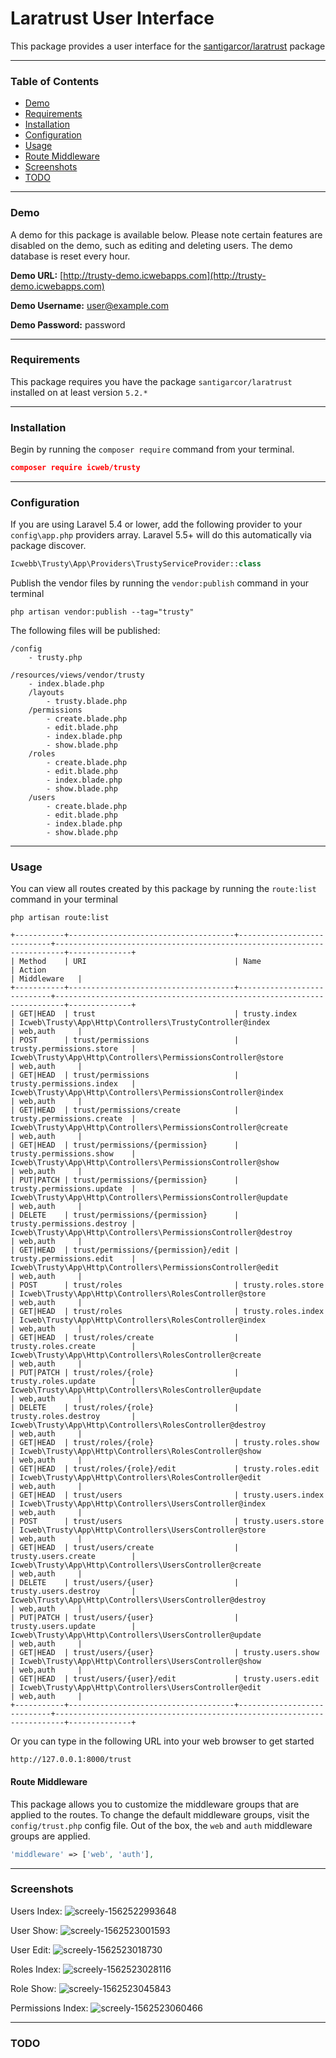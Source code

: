 # Laratrust User Interface

This package provides a user interface for the [santigarcor/laratrust](https://github.com/santigarcor/laratrust) package
___

### Table of Contents
- [Demo](#Demo) 
- [Requirements](#Requirements) 
- [Installation](#Installation)  
- [Configuration](#Configuration)  
- [Usage](#Usage)  
- [Route Middleware](#RouteMiddleware) 
- [Screenshots](#Screenshots)   
- [TODO](#TODO)  

___

<a name="Demo"/>

### Demo

A demo for this package is available below. Please note certain features are disabled on the demo, such as editing and deleting users. The demo database is reset every hour.

__Demo URL:__ [http://trusty-demo.icwebapps.com](http://trusty-demo.icwebapps.com)

__Demo Username:__ user@example.com

__Demo Password:__ password
___

<a name="Requirements"/>

### Requirements

This package requires you have the package `santigarcor/laratrust` installed on at least version `5.2.*`

___

<a name="Installation"/>

### Installation

Begin by running the `composer require` command from your terminal.

```json
composer require icweb/trusty
```
___

<a name="Configuration"/>

### Configuration

If you are using Laravel 5.4 or lower, add the following provider to your `config\app.php` providers array. Laravel 5.5+ will do this automatically via package discover.

```php
Icwebb\Trusty\App\Providers\TrustyServiceProvider::class
```

Publish the vendor files by running the `vendor:publish` command in your terminal

```
php artisan vendor:publish --tag="trusty"
```

The following files will be published:
```
/config
    - trusty.php
    
/resources/views/vendor/trusty
    - index.blade.php    
    /layouts
        - trusty.blade.php
    /permissions
        - create.blade.php
        - edit.blade.php
        - index.blade.php
        - show.blade.php
    /roles
        - create.blade.php
        - edit.blade.php
        - index.blade.php
        - show.blade.php
    /users
        - create.blade.php
        - edit.blade.php
        - index.blade.php
        - show.blade.php
```
___

<a name="Usage"/>

### Usage

You can view all routes created by this package by running the `route:list` command in your terminal
```
php artisan route:list
```

```
+-----------+-------------------------------------+----------------------------+------------------------------------------------------------------------+--------------+
| Method    | URI                                 | Name                       | Action                                                                 | Middleware   |
+-----------+-------------------------------------+----------------------------+------------------------------------------------------------------------+--------------+
| GET|HEAD  | trust                               | trusty.index               | Icweb\Trusty\App\Http\Controllers\TrustyController@index               | web,auth     |
| POST      | trust/permissions                   | trusty.permissions.store   | Icweb\Trusty\App\Http\Controllers\PermissionsController@store          | web,auth     |
| GET|HEAD  | trust/permissions                   | trusty.permissions.index   | Icweb\Trusty\App\Http\Controllers\PermissionsController@index          | web,auth     |
| GET|HEAD  | trust/permissions/create            | trusty.permissions.create  | Icweb\Trusty\App\Http\Controllers\PermissionsController@create         | web,auth     |
| GET|HEAD  | trust/permissions/{permission}      | trusty.permissions.show    | Icweb\Trusty\App\Http\Controllers\PermissionsController@show           | web,auth     |
| PUT|PATCH | trust/permissions/{permission}      | trusty.permissions.update  | Icweb\Trusty\App\Http\Controllers\PermissionsController@update         | web,auth     |
| DELETE    | trust/permissions/{permission}      | trusty.permissions.destroy | Icweb\Trusty\App\Http\Controllers\PermissionsController@destroy        | web,auth     |
| GET|HEAD  | trust/permissions/{permission}/edit | trusty.permissions.edit    | Icweb\Trusty\App\Http\Controllers\PermissionsController@edit           | web,auth     |
| POST      | trust/roles                         | trusty.roles.store         | Icweb\Trusty\App\Http\Controllers\RolesController@store                | web,auth     |
| GET|HEAD  | trust/roles                         | trusty.roles.index         | Icweb\Trusty\App\Http\Controllers\RolesController@index                | web,auth     |
| GET|HEAD  | trust/roles/create                  | trusty.roles.create        | Icweb\Trusty\App\Http\Controllers\RolesController@create               | web,auth     |
| PUT|PATCH | trust/roles/{role}                  | trusty.roles.update        | Icweb\Trusty\App\Http\Controllers\RolesController@update               | web,auth     |
| DELETE    | trust/roles/{role}                  | trusty.roles.destroy       | Icweb\Trusty\App\Http\Controllers\RolesController@destroy              | web,auth     |
| GET|HEAD  | trust/roles/{role}                  | trusty.roles.show          | Icweb\Trusty\App\Http\Controllers\RolesController@show                 | web,auth     |
| GET|HEAD  | trust/roles/{role}/edit             | trusty.roles.edit          | Icweb\Trusty\App\Http\Controllers\RolesController@edit                 | web,auth     |
| GET|HEAD  | trust/users                         | trusty.users.index         | Icweb\Trusty\App\Http\Controllers\UsersController@index                | web,auth     |
| POST      | trust/users                         | trusty.users.store         | Icweb\Trusty\App\Http\Controllers\UsersController@store                | web,auth     |
| GET|HEAD  | trust/users/create                  | trusty.users.create        | Icweb\Trusty\App\Http\Controllers\UsersController@create               | web,auth     |
| DELETE    | trust/users/{user}                  | trusty.users.destroy       | Icweb\Trusty\App\Http\Controllers\UsersController@destroy              | web,auth     |
| PUT|PATCH | trust/users/{user}                  | trusty.users.update        | Icweb\Trusty\App\Http\Controllers\UsersController@update               | web,auth     |
| GET|HEAD  | trust/users/{user}                  | trusty.users.show          | Icweb\Trusty\App\Http\Controllers\UsersController@show                 | web,auth     |
| GET|HEAD  | trust/users/{user}/edit             | trusty.users.edit          | Icweb\Trusty\App\Http\Controllers\UsersController@edit                 | web,auth     |
+-----------+-------------------------------------+----------------------------+------------------------------------------------------------------------+--------------+

```

Or you can type in the following URL into your web browser to get started
```
http://127.0.0.1:8000/trust
```

<a name="RouteMiddleware"/>

#### Route Middleware

This package allows you to customize the middleware groups that are applied to the routes. To change the default middleware groups, visit the `config/trust.php` config file. Out of the box, the `web` and `auth` middleware groups are applied.
```php
'middleware' => ['web', 'auth'],
```
___

<a name="Screenshots"/>

### Screenshots

Users Index:
![screely-1562522993648](https://user-images.githubusercontent.com/43120665/60772201-13a19680-a0c1-11e9-8e2b-e6b417baef98.png)

User Show:
![screely-1562523001593](https://user-images.githubusercontent.com/43120665/60772202-13a19680-a0c1-11e9-9108-5c41ae09cd40.png)

User Edit:
![screely-1562523018730](https://user-images.githubusercontent.com/43120665/60772203-143a2d00-a0c1-11e9-96fe-1b344d0f4810.png)

Roles Index:
![screely-1562523028116](https://user-images.githubusercontent.com/43120665/60772204-143a2d00-a0c1-11e9-99c9-615778564a3e.png)

Role Show:
![screely-1562523045843](https://user-images.githubusercontent.com/43120665/60772205-143a2d00-a0c1-11e9-8ce3-f9dfa2226bbe.png)

Permissions Index:
![screely-1562523060466](https://user-images.githubusercontent.com/43120665/60772206-143a2d00-a0c1-11e9-8fcc-9801774554ec.png)

___

<a name="TODO"/>

### TODO
